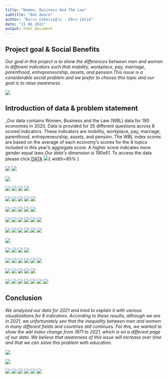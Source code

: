 ```yaml
---
title: "Women, Business And The Law"
subtitle: "Bee Aware"
author: "Burcu Cebecioğlu - Ebru Çelik"
date: "21 06 2021"
output: html_document
---
```


## Project goal & Social Benefits

_Our goal in this project is to show the differences between men and women in different indicators such that mobility, workplace, pay, marriage, parenthood, entrepreneurship, assets, and pension.This issue is a considerable social problem and we prefer to choose this topic and our goal is to raise awareness._

![](https://openknowledge.worldbank.org/bitstream/handle/10986/35094/9781464816529.pdf.jpg?sequence=3&isAllowed=y)

## Introduction of data & problem statement
_Our data contains Women, Business and the Law (WBL) data for 190 economies in 2020. Data is provided for 35 different questions across 8 scored indicators. These indicators are mobility, workplace, pay, marriage, parenthood, entrepreneurship, assets, and pension. The WBL index scores are based on the average of each economy’s scores for the 8 topics included in this year’s aggregate score. A higher score indicates more gender equal laws._Our data's dimension is 190x61._
To access the data please click
[DATA](https://datacatalog.worldbank.org/dataset/women-business-and-law)
![](http://blogs.worldbank.org/sites/default/files/blogs-images/2020-01/indicators_graphic.png){ width=85% }

![](https://github.com/burcucebecioglu/BeeAware/blob/gh-pages/nocpr.jpg?raw=true)
![](https://github.com/burcucebecioglu/BeeAware/blob/gh-pages/noil.jpg?raw=true)

![](https://github.com/burcucebecioglu/BeeAware/blob/gh-pages/m.jpg?raw=true)

![](https://github.com/burcucebecioglu/BeeAware/blob/gh-pages/m1.jpg?raw=true)
![](https://github.com/burcucebecioglu/BeeAware/blob/gh-pages/m2.jpg?raw=true)
![](https://github.com/burcucebecioglu/BeeAware/blob/gh-pages/m3.jpg?raw=true)
![](https://github.com/burcucebecioglu/BeeAware/blob/gh-pages/m4.jpg?raw=true)

![](https://github.com/burcucebecioglu/BeeAware/blob/gh-pages/w.jpg?raw=true)
![](https://github.com/burcucebecioglu/BeeAware/blob/gh-pages/w1.jpg?raw=true)
![](https://github.com/burcucebecioglu/BeeAware/blob/gh-pages/w2.jpg?raw=true)
![](https://github.com/burcucebecioglu/BeeAware/blob/gh-pages/w3.jpg?raw=true)
![](https://github.com/burcucebecioglu/BeeAware/blob/gh-pages/w4.jpg?raw=true)

![](https://github.com/burcucebecioglu/BeeAware/blob/gh-pages/p.jpg?raw=true)
![](https://github.com/burcucebecioglu/BeeAware/blob/gh-pages/p1.jpg?raw=true)
![](https://github.com/burcucebecioglu/BeeAware/blob/gh-pages/p2.jpg?raw=true)
![](https://github.com/burcucebecioglu/BeeAware/blob/gh-pages/p3.jpg?raw=true)
![](https://github.com/burcucebecioglu/BeeAware/blob/gh-pages/p4.jpg?raw=true)

![](https://github.com/burcucebecioglu/BeeAware/blob/gh-pages/mr.jpg?raw=true)
![](https://github.com/burcucebecioglu/BeeAware/blob/gh-pages/mr1.jpg?raw=true)
![](https://github.com/burcucebecioglu/BeeAware/blob/gh-pages/mr2.jpg?raw=true)
![](https://github.com/burcucebecioglu/BeeAware/blob/gh-pages/mr3.jpg?raw=true)
![](https://github.com/burcucebecioglu/BeeAware/blob/gh-pages/mr4.jpg?raw=true)
![](https://github.com/burcucebecioglu/BeeAware/blob/gh-pages/mr5.jpg?raw=true)

![](https://github.com/burcucebecioglu/BeeAware/blob/gh-pages/pr.jpg?raw=true)
![](https://github.com/burcucebecioglu/BeeAware/blob/gh-pages/pr1.jpg?raw=true)
![](https://github.com/burcucebecioglu/BeeAware/blob/gh-pages/pr2.jpg?raw=true)
![](https://github.com/burcucebecioglu/BeeAware/blob/gh-pages/pr3.jpg?raw=true)
![](https://github.com/burcucebecioglu/BeeAware/blob/gh-pages/pr4.jpg?raw=true)
![](https://github.com/burcucebecioglu/BeeAware/blob/gh-pages/pr5.jpg?raw=true)

![](https://github.com/burcucebecioglu/BeeAware/blob/gh-pages/e.jpg?raw=true)

![](https://github.com/burcucebecioglu/BeeAware/blob/gh-pages/e1.jpg?raw=true)
![](https://github.com/burcucebecioglu/BeeAware/blob/gh-pages/e2.jpg?raw=true)
![](https://github.com/burcucebecioglu/BeeAware/blob/gh-pages/e3.jpg?raw=true)
![](https://github.com/burcucebecioglu/BeeAware/blob/gh-pages/e4.jpg?raw=true)

![](https://github.com/burcucebecioglu/BeeAware/blob/gh-pages/a.jpg?raw=true)
![](https://github.com/burcucebecioglu/BeeAware/blob/gh-pages/a1.jpg?raw=true)
![](https://github.com/burcucebecioglu/BeeAware/blob/gh-pages/a2.jpg?raw=true)
![](https://github.com/burcucebecioglu/BeeAware/blob/gh-pages/a3.jpg?raw=true)
![](https://github.com/burcucebecioglu/BeeAware/blob/gh-pages/a4.jpg?raw=true)
![](https://github.com/burcucebecioglu/BeeAware/blob/gh-pages/a5.jpg?raw=true)

![](https://github.com/burcucebecioglu/BeeAware/blob/gh-pages/ps.jpg?raw=true)
![](https://github.com/burcucebecioglu/BeeAware/blob/gh-pages/ps1.jpg?raw=true)
![](https://github.com/burcucebecioglu/BeeAware/blob/gh-pages/ps2.jpg?raw=true)
![](https://github.com/burcucebecioglu/BeeAware/blob/gh-pages/ps3.jpg?raw=true)
![](https://github.com/burcucebecioglu/BeeAware/blob/gh-pages/ps4.jpg?raw=true)

![](https://github.com/burcucebecioglu/BeeAware/blob/gh-pages/east_asia.jpg?raw=true)
![](https://github.com/burcucebecioglu/BeeAware/blob/gh-pages/europe.jpg?raw=true)
![](https://github.com/burcucebecioglu/BeeAware/blob/gh-pages/high_income.jpg?raw=true)
![](https://github.com/burcucebecioglu/BeeAware/blob/gh-pages/latin_america.jpg?raw=true)
![](https://github.com/burcucebecioglu/BeeAware/blob/gh-pages/middle_east.jpg?raw=true)
![](https://github.com/burcucebecioglu/BeeAware/blob/gh-pages/south_asia.jpg?raw=true)
![](https://github.com/burcucebecioglu/BeeAware/blob/gh-pages/subsaharan.jpg?raw=true)

## Conclusion

_We analyzed our data for 2021 and tried to explain it with various visualizations for 8 indicators. According to these results, although we are in 2021, we unfortunately see that the inequality between men and women in many different fields and countries still continues.
For this, we wanted to show the wbl index change from 1971 to 2021, which is on a different page of our data. We believe that awareness of this issue will increase over time and that we can solve this problem with education._

![](https://wbl.worldbank.org/content/dam/photos/780x439/2020/mar/WBL_Banner_022820_OP1.jpg)



![](https://github.com/burcucebecioglu/BeeAware/blob/gh-pages/East%20Asia%20&%20Pacific.gif?raw=true)

![](https://github.com/burcucebecioglu/BeeAware/blob/gh-pages/Europe%20&%20Central%20Asia.gif?raw=true)
![](https://github.com/burcucebecioglu/BeeAware/blob/gh-pages/High%20income%20OECD.gif?raw=true)
![](https://github.com/burcucebecioglu/BeeAware/blob/gh-pages/Latin%20America%20&%20Caribbean.gif?raw=true)
![](https://github.com/burcucebecioglu/BeeAware/blob/gh-pages/Middle%20East%20&%20North%20Africa.gif?raw=true)
![](https://github.com/burcucebecioglu/BeeAware/blob/gh-pages/South%20Asia.gif?raw=true)
![](https://github.com/burcucebecioglu/BeeAware/blob/gh-pages/Sub-Saharan%20Africa.gif?raw=true)



